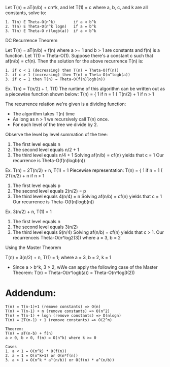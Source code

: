 Let T(n) = aT(n/b) + cn^k, and let T(1) = c where a, b, c, and k are all constants, solve to:
```
1. T(n) E Theta-O(n^k)        if a < b^k
2. T(n) E Theta-O(n^k logn)   if a = b^k
3. T(n) E Theta-O n(logb(a))  if a > b^k
```

DC Recurrence Theorem

Let T(n) = aT(n/b) + f(n) where a >= 1 and b > 1 are constants and f(n) is a function. Let T(1) = Theta-O(1).
Suppose there's a constant c such that af(n/b) = cf(n). Then the solution for the above recurrence T(n) is:
```
1. if c < 1 (decreasing) then T(n) = Theta-O(f(n))
2. if c > 1 (increasing) then T(n) = Theta-O(n^logb(a))
3. if c = 1 then T(n) = Theta-O(f(n)logb(n))
```

Ex. T(n) = T(n/2) + 1, T(1)
The runtime of this algorithm can be written out as a piecewise function shown below:
T(n) = { 1            if n = 1
       { T(n/2) + 1   if n > 1

The recurrence relation we're given is a dividing function:
- The algorithm takes T(n) time
- As long as n > 1 we recursively call T(n) once.
- For each level of the tree we divide by 2.

Observe the level by level summation of the tree:
1. The first level equals n
2. The second level equals n/2 + 1
3. The third level equals n/4 + 1
Solving af(n/b) = cf(n) yields that c = 1
Our recurrence is Theta-O(f(n)logb(n))

Ex. T(n) = 2T(n/2) + n, T(1) = 1
Piecewise representation:
T(n) =  { 1            if n = 1
        { 2T(n/2) + n  if n > 1

1. The first level equals p
2. The second level equals 2(n/2) = p
3. The third level equals 4(n/4) = n
Solving af(n/b) = cf(n) yields that c = 1
Our recurrence is Theta-O(f(n)logb(n))

Ex. 3(n/2) + n, T(1) = 1

1. The first level equals n
2. The second level equals 3(n/2)
3. The third level equals 9(n/4)
Solving af(n/b) = cf(n) yields that c > 1.
Our recurrenceis Theta-O(n^log2(3)) where a = 3, b = 2

Using the Master Theorem

T(n) = 3(n/2) + n, T(1) = 1;
where a = 3, b = 2, k = 1

- Since a > b^k, 3 > 2, wWe can apply the following case of the Master Theorem:
T(n) = Theta-O(n^logb(a)) = Theta-O(n^log3(2))

# Addendum:

```
T(n) = T(n-1)+1 (remove constants) => O(n)
T(n) = T(n-1) + n (remove constants) => O(n^2)
T(n) = T(n-1) + logn (remove constants) => O(nlogn)
T(n) = 2T(n-1) + 1 (remove constants) => O(2^n)

Theorem:
T(n) = aT(n-b) + f(n)
a > 0, b > 0, f(n) = O(n^k) where k >= 0

Cases
1. a < 1 = O(n^k) * O(f(n))
2. a = 1 = O(n^k+1) or O(n*f(n))
3. a > 1 = O(n^k * a^(n/b)) or O(f(n) * a^(n/b))
```
